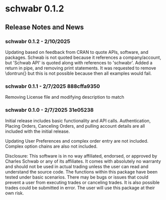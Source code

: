 # schwabr 0.1.2

## Release Notes and News

### schwabr 0.1.2 - 2/10/2025

Updating based on feedback from CRAN to quote APIs, software, and packages. 
Schwab is not quoted because it references a company/account, but 'Schwab API'
is quoted along with references to 'schwabr'. Added a return in pipe, and 
removing print statements. It was requested to remove \dontrun{} but this is
not possible because then all examples would fail. 

### schwabr 0.1.1 - 2/7/2025 888cffa9350

Removing License file and modifying description to match

### schwabr 0.1.0 - 2/7/2025 31e05238

Initial release includes basic functionality and API calls. Authentication,
Placing Orders, Canceling Orders, and pulling account details are all included
with the initial release.

Updating User Preferences and complex order entry are not included. Complex
option chains are also not included. 

Disclosure: 
This software is in no way affiliated, endorsed, or approved by Charles Schwab
or any of its affiliates. It comes with absolutely no warranty and
should not be used in actual trading unless the user can read and understand the
source code. The functions within this package have been tested under basic
scenarios. There may be bugs or issues that could prevent a user from executing
trades or canceling trades. It is also possible trades could be submitted in
error. The user will use this package at their own risk.
